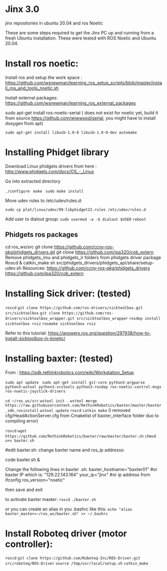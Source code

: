# Jinx 3.0
jinx repositories in ubuntu 20.04 and ros Noetic

These are some steps required to get the Jinx PC up and running from a fresh Ubuntu installation. These were tested with ROS Noetic and Ubuntu 20.04. 

# Install ros noetic:

Install ros and setup the work space :
https://github.com/wsnewman/learning_ros_setup_scripts/blob/master/install_ros_and_tools_noetic.sh

Install external packages:
https://github.com/wsnewman/learning_ros_external_packages

sudo apt-get install ros-noetic-serial ( does not exist for noetic yet, build it from source https://github.com/wjwwood/serial, you might have to install doxygen from apt)


``sudo apt-get install libusb-1.0-0 libusb-1.0-0-dev automake ``

# Installing Phidget library

Download Linux phidgets drivers from here : 
http://www.phidgets.com/docs/OS_-_Linux

Go into extracted directory 

``./configure ``
``make ``
``sudo make install ``

Move udev rules to /etc/udev/rules.d:

``sudo cp plat/linux/udev/99-libphidget22.rules /etc/udev/rules.d``



Add user to dialout group:
``sudo usermod -a -G dialout $USER``
``reboot ``

## Phidgets ros packages
cd ros_ws/src
git clone https://github.com/ccny-ros-pkg/phidgets_drivers.git
git clone https://github.com/ipa320/cob_extern
Remove phidgets_imu and phidgets_ir folders from phidgets driver package
Roscd & catkin_make
sh src/phidgets_drivers/phidgets_api/share/setup-udev.sh
Resources:
https://github.com/ccny-ros-pkg/phidgets_drivers
https://github.com/ipa320/cob_extern


# Installing Sick driver: (tested)

``roscd``
``git clone https://github.com/ros-drivers/sicktoolbox.git src/sicktoolbox``
``git clone https://github.com/ros-drivers/sicktoolbox_wrapper.git src/sicktoolbox_wrapper``
``rosdep install sicktoolbox rviz``
``rosmake sicktoolbox rviz``

Refer to this tutorial: https://answers.ros.org/question/297938/how-to-install-sicktoolbox-in-kinetic/ 

# Installing baxter: (tested)
From : https://sdk.rethinkrobotics.com/wiki/Workstation_Setup

``sudo apt update ``
``sudo apt-get install git-core python3-argparse python3-wstool python3-vcstools python3-rosdep ros-noetic-control-msgs ros-noetic-joystick-drivers``

``cd ~/ros_ws/src``
``wstool init .``
``wstool merge https://raw.githubusercontent.com/RethinkRobotics/baxter/master/baxter_sdk.rosinstall``
``wstool update``
``roscd``
``catkin make``
 (I removed cfg/HeadActionServer.cfg from Cmakelist of baxter_interface folder duo to compiling error)

``roscd``
``wget https://github.com/RethinkRobotics/baxter/raw/master/baxter.sh``
``chmod u+x baxter.sh``

#edit baxter.sh: change baxter name and ros_ip addresss:

code baxter.sh &

Change the following lines in baxter .sh:
baxter_hostname="baxter01" #or baxter IP which is: "129.22.143.164"
your_ip="jinx"  #or ip address from ifconfig 
ros_version="noetic"

then save and exit

to activate baxter master:
``roscd``
``./baxter.sh``

or you can create an alias in you .bashrc like this:
``echo "alias baxter_master=~/ros_ws/baxter.sh" >> ~/.bashrc``

# Install Roboteq driver (motor controller):

``roscd``
``git clone https://github.com/Roboteq-Inc/ROS-Driver.git src/roboteq/ROS-Driver``
``source /tmp/usr/local/setup.sh``
``catkin_make``
